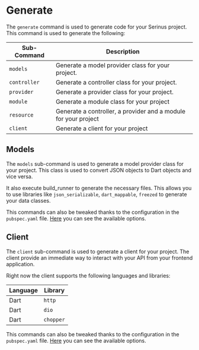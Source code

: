 # Generate

The `generate` command is used to generate code for your Serinus project. This command is used to generate the following:

| Sub-Command | Description |
| --- | --- |
| `models` | Generate a model provider class for your project. |
| `controller` | Generate a controller class for your project. |
| `provider` | Generate a provider class for your project. |
| `module` | Generate a module class for your project |
| `resource` | Generate a controller, a provider and a module for your project |
| `client` | Generate a client for your project |

## Models

The `models` sub-command is used to generate a model provider class for your project. This class is used to convert JSON objects to Dart objects and vice versa.

It also execute build_runner to generate the necessary files. This allows you to use libraries like `json_serializable`, `dart_mappable`, `freezed` to generate your data classes.

This commands can also be tweaked thanks to the configuration in the `pubspec.yaml` file.
[Here](/techniques/configuration#models-configuration) you can see the available options.

## Client

The `client` sub-command is used to generate a client for your project.
The client provide an immediate way to interact with your API from your frontend application.

Right now the client supports the following languages and libraries:

| Language | Library |
| --- | --- |
| Dart | `http` |
| Dart | `dio` |
| Dart | `chopper` |

This commands can also be tweaked thanks to the configuration in the `pubspec.yaml` file.
[Here](/techniques/configuration#client-configuration) you can see the available options.
